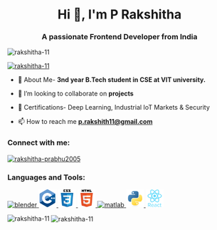 <h1 align="center">Hi 👋, I'm P Rakshitha</h1>
<h3 align="center">A passionate Frontend Developer from India</h3>

<p align="left"> <img src="https://komarev.com/ghpvc/?username=rakshitha-11&label=Profile%20views&color=0e75b6&style=flat" alt="rakshitha-11" /> </p>

<p align="left"> <a href="https://github.com/ryo-ma/github-profile-trophy"><img src="https://github-profile-trophy.vercel.app/?username=rakshitha-11" alt="rakshitha-11" /></a> </p>

- 🔭 About Me- **3nd year B.Tech student in CSE at VIT university.**

- 👯 I’m looking to collaborate on **projects**

- 📝 Certifications- Deep Learning, Industrial IoT Markets & Security

- 📫 How to reach me **p.rakshith11@gmail.com**

<h3 align="left">Connect with me:</h3>
<p align="left">
<a href="https://linkedin.com/in/rakshitha-prabhu2005" target="blank"><img align="center" src="https://raw.githubusercontent.com/rahuldkjain/github-profile-readme-generator/master/src/images/icons/Social/linked-in-alt.svg" alt="rakshitha-prabhu2005" height="30" width="40" /></a>
</p>

<h3 align="left">Languages and Tools:</h3>
<p align="left"> <a href="https://www.blender.org/" target="_blank" rel="noreferrer"> <img src="https://download.blender.org/branding/community/blender_community_badge_white.svg" alt="blender" width="40" height="40"/> </a> <a href="https://www.w3schools.com/cpp/" target="_blank" rel="noreferrer"> <img src="https://raw.githubusercontent.com/devicons/devicon/master/icons/cplusplus/cplusplus-original.svg" alt="cplusplus" width="40" height="40"/> </a> <a href="https://www.w3schools.com/css/" target="_blank" rel="noreferrer"> <img src="https://raw.githubusercontent.com/devicons/devicon/master/icons/css3/css3-original-wordmark.svg" alt="css3" width="40" height="40"/> </a> <a href="https://www.w3.org/html/" target="_blank" rel="noreferrer"> <img src="https://raw.githubusercontent.com/devicons/devicon/master/icons/html5/html5-original-wordmark.svg" alt="html5" width="40" height="40"/> </a> <a href="https://www.mathworks.com/" target="_blank" rel="noreferrer"> <img src="https://upload.wikimedia.org/wikipedia/commons/2/21/Matlab_Logo.png" alt="matlab" width="40" height="40"/> </a> <a href="https://www.python.org" target="_blank" rel="noreferrer"> <img src="https://raw.githubusercontent.com/devicons/devicon/master/icons/python/python-original.svg" alt="python" width="40" height="40"/> </a> <a href="https://reactjs.org/" target="_blank" rel="noreferrer"> <img src="https://raw.githubusercontent.com/devicons/devicon/master/icons/react/react-original-wordmark.svg" alt="react" width="40" height="40"/> </a> </p>

<p><img align="left" src="https://github-readme-stats.vercel.app/api/top-langs?username=rakshitha-11&show_icons=true&locale=en&layout=compact" alt="rakshitha-11" /></p>

<p>&nbsp;<img align="center" src="https://github-readme-stats.vercel.app/api?username=rakshitha-11&show_icons=true&locale=en" alt="rakshitha-11" /></p>
